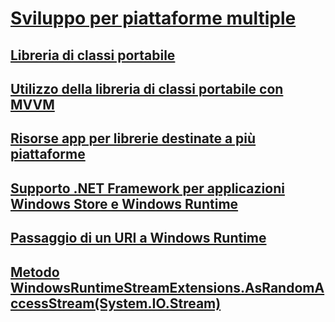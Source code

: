 # [Sviluppo per piattaforme multiple](index.md)
## [Libreria di classi portabile](cross-platform-development-with-the-portable-class-library.md)
## [Utilizzo della libreria di classi portabile con MVVM](using-portable-class-library-with-model-view-view-model.md)
## [Risorse app per librerie destinate a più piattaforme](app-resources-for-libraries-that-target-multiple-platforms.md)
## [Supporto .NET Framework per applicazioni Windows Store e Windows Runtime](support-for-windows-store-apps-and-windows-runtime.md)
## [Passaggio di un URI a Windows Runtime](passing-a-uri-to-the-windows-runtime.md)
## [Metodo WindowsRuntimeStreamExtensions.AsRandomAccessStream(System.IO.Stream)](windowsruntimestreamextensions-asrandomaccessstream-method.md)
